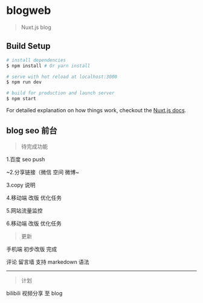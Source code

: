 # blogweb

> Nuxt.js blog

## Build Setup

``` bash
# install dependencies
$ npm install # Or yarn install

# serve with hot reload at localhost:3000
$ npm run dev

# build for production and launch server
$ npm start
```

For detailed explanation on how things work, checkout the [Nuxt.js docs](https://github.com/nuxt/nuxt.js).

## blog seo 前台

> 待完成功能

1.百度 seo push

~2.分享链接（微信 空间 微博~

3.copy 说明

4.移动端 改版 优化任务

5.网站流量监控

6.移动端 改版 优化任务

> 更新

手机端 初步改版 完成

评论 留言墙 支持 markedown 语法

---
>计划

bilibili 视频分享 至 blog